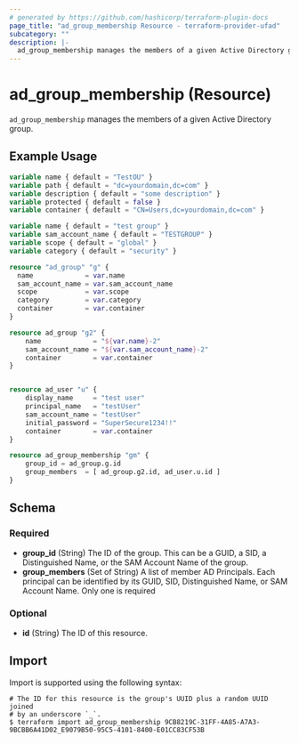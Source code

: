 ```yaml
---
# generated by https://github.com/hashicorp/terraform-plugin-docs
page_title: "ad_group_membership Resource - terraform-provider-ufad"
subcategory: ""
description: |-
  ad_group_membership manages the members of a given Active Directory group.
---
```


# ad_group_membership (Resource)

`ad_group_membership` manages the members of a given Active Directory group.

## Example Usage

```terraform
variable name { default = "TestOU" }
variable path { default = "dc=yourdomain,dc=com" }
variable description { default = "some description" }
variable protected { default = false }
variable container { default = "CN=Users,dc=yourdomain,dc=com" }

variable name { default = "test group" }
variable sam_account_name { default = "TESTGROUP" }
variable scope { default = "global" }
variable category { default = "security" }

resource "ad_group" "g" {
  name             = var.name
  sam_account_name = var.sam_account_name
  scope            = var.scope
  category         = var.category
  container        = var.container
}

resource ad_group "g2" {
    name             = "${var.name}-2"
    sam_account_name = "${var.sam_account_name}-2"
    container        = var.container
}


resource ad_user "u" {
    display_name     = "test user"
    principal_name   = "testUser"
    sam_account_name = "testUser"
    initial_password = "SuperSecure1234!!"
    container        = var.container
}

resource ad_group_membership "gm" {
    group_id = ad_group.g.id
    group_members  = [ ad_group.g2.id, ad_user.u.id ]
}
```

<!-- schema generated by tfplugindocs -->
## Schema

### Required

- **group_id** (String) The ID of the group. This can be a GUID, a SID, a Distinguished Name, or the SAM Account Name of the group.
- **group_members** (Set of String) A list of member AD Principals. Each principal can be identified by its GUID, SID, Distinguished Name, or SAM Account Name. Only one is required

### Optional

- **id** (String) The ID of this resource.

## Import

Import is supported using the following syntax:

```shell
# The ID for this resource is the group's UUID plus a random UUID joined 
# by an underscore `_`.
$ terraform import ad_group_membership 9CB8219C-31FF-4A85-A7A3-9BCBB6A41D02_E9079B50-95C5-4101-8400-E01CC83CF53B
```

